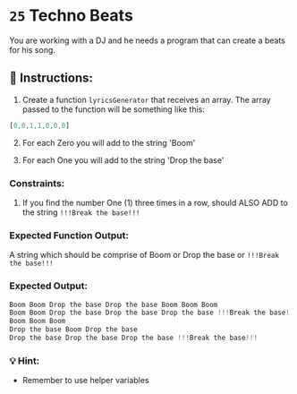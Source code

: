 # `25` Techno Beats

You are working with a DJ and he needs a program that can create a beats for his song.

## 📝 Instructions:

1. Create a function `lyricsGenerator` that receives an array. The array passed to the function will be something like this:
```js
[0,0,1,1,0,0,0] 
```
2. For each Zero you will add to the string 'Boom'

3. For each One you will add to the string 'Drop the base'

### Constraints:

1. If you find the number One (1) three times in a row, should ALSO ADD to the string `!!!Break the base!!!`

### Expected Function Output:

A string which should be comprise of Boom or Drop the base or `!!!Break the base!!!`

### Expected Output:

```js
Boom Boom Drop the base Drop the base Boom Boom Boom
Boom Boom Drop the base Drop the base Drop the base !!!Break the base!!! Boom Boom Boom
Boom Boom Boom
Drop the base Boom Drop the base
Drop the base Drop the base Drop the base !!!Break the base!!!
```

### 💡 Hint:

+ Remember to use helper variables
